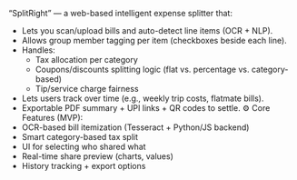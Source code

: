 “SplitRight” — a web-based intelligent expense splitter that:
* Lets you scan/upload bills and auto-detect line items (OCR + NLP).
* Allows group member tagging per item (checkboxes beside each line).
* Handles:
   * Tax allocation per category 
   * Coupons/discounts splitting logic (flat vs. percentage vs. category-based)
   * Tip/service charge fairness
* Lets users track over time (e.g., weekly trip costs, flatmate bills).
* Exportable PDF summary + UPI links + QR codes to settle.
⚙️ Core Features (MVP):
* OCR-based bill itemization (Tesseract + Python/JS backend)
* Smart category-based tax split
* UI for selecting who shared what
* Real-time share preview (charts, values)
* History tracking + export options